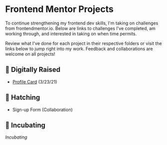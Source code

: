 # Frontend Mentor Projects
To continue strengthening my frontend dev skills, I'm taking on challenges from frontendmentor.io. Below are links to challenges I've completed, am working through, and interested in taking on when time permits.

Review what I've done for each project in their respective folders or visit the links below to jump right into my work. Feedback and collaborations are welcome on all projects!

## 🐔 Digitally Raised
- [Profile Card](https://shegeeks.github.io/Frontend-Mentor-Projects/Profile%20Card/) (3/23/21)

## 🐣 Hatching
- Sign-up Form (Collaboration)

## 🥚 Incubating
*Incubating*


